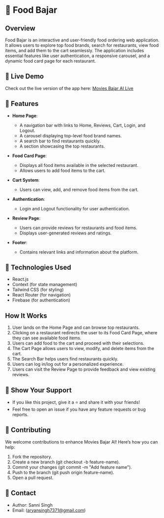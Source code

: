 # 🍔  Food Bajar

## Overview

Food Bajar is an interactive and user-friendly food ordering web application. It allows users to explore top food brands, search for restaurants, view food items, and add them to the cart seamlessly. The application includes essential features like user authentication, a responsive carousel, and a dynamic food card page for each restaurant.

## 🔗 Live Demo

Check out the live version of the app here: [Movies Bajar AI Live]()

## 🚀 Features

- **Home Page**:

  - A navigation bar with links to Home, Reviews, Cart, Login, and Logout.
  - A carousel displaying top-level food brand names.
  - A search bar to find restaurants quickly.
  - A section showcasing the top restaurants.

- **Food Card Page**:

  - Displays all food items available in the selected restaurant.
  - Allows users to add food items to the cart.

- **Cart System**:

  - Users can view, add, and remove food items from the cart.

- **Authentication**:

  - Login and Logout functionality for user authentication.

- **Review Page**:

  - Users can provide reviews for restaurants and food items.
  - Displays user-generated reviews and ratings.

- **Footer**:

  - Contains relevant links and information about the platform.

## 🚀  Technologies Used
* React.js
* Context (for state management)
* Tailwind CSS (for styling)
* React Router (for navigation)
* Firebase (for authentication)

## How It Works

1. User lands on the Home Page and can browse top restaurants.
2. Clicking on a restaurant redirects the user to its Food Card Page, where they can see available food items.
3. Users can add food to the cart and proceed with their selections.
4. The Cart Page allows users to view, modify, and delete items from the cart.
5. The Search Bar helps users find restaurants quickly.
6. Users can log in/log out for a personalized experience.
7. Users can visit the Review Page to provide feedback and view existing reviews.

## 🌟 Show Your Support

* If you like this project, give it a ⭐️ and share it with your friends!
* Feel free to open an issue if you have any feature requests or bug reports.

## 🤝 Contributing

We welcome contributions to enhance Movies Bajar AI!
Here’s how you can help:
1. Fork the repository.
2. Create a new branch (git checkout -b feature-name).
3. Commit your changes (git commit -m "Add feature name").
4. Push to the branch (git push origin feature-name).
5. Open a pull request.

## 📧 Contact
* Author: Sanni Singh
* Email: (aryansingh7371@gmail.com)
